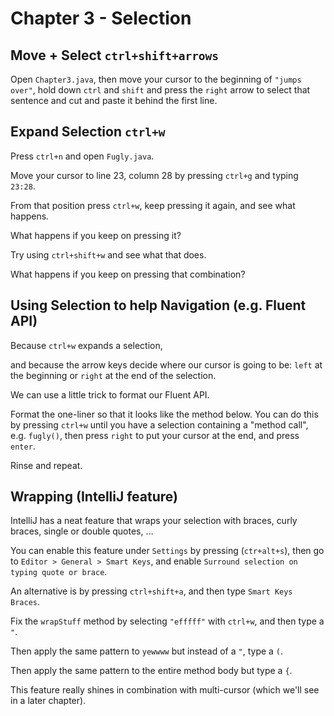 # Chapter 3 - Selection
## Move + Select `ctrl+shift+arrows`
Open `Chapter3.java`, then move your cursor to the beginning of `"jumps over"`, hold down `ctrl` and `shift` and press the `right` arrow to select that sentence and cut and paste it behind the first line.

## Expand Selection `ctrl+w`
Press `ctrl+n` and open `Fugly.java`.

Move your cursor to line 23, column 28 by pressing `ctrl+g` and typing `23:28`.

From that position press `ctrl+w`, keep pressing it again, and see what happens.

What happens if you keep on pressing it?

Try using `ctrl+shift+w` and see what that does.

What happens if you keep on pressing that combination?

## Using Selection to help Navigation (e.g. Fluent API)
Because `ctrl+w` expands a selection,

and because the arrow keys decide where our cursor is going to be: `left` at the beginning or `right` at the end of the selection.

We can use a little trick to format our Fluent API.

Format the one-liner so that it looks like the method below. You can do this by pressing `ctrl+w` until you have a selection containing a "method call", e.g. `fugly()`, then press `right` to put your cursor at the end, and press `enter`.

Rinse and repeat.

## Wrapping (IntelliJ feature)
IntelliJ has a neat feature that wraps your selection with braces, curly braces, single or double quotes, ...

You can enable this feature under `Settings` by pressing (`ctr+alt+s`), then go to `Editor > General > Smart Keys`, and enable `Surround selection on typing quote or brace`.

An alternative is by pressing `ctrl+shift+a`, and then type `Smart Keys Braces`.

Fix the `wrapStuff` method by selecting `"efffff"` with `ctrl+w`, and then type a `"`.

Then apply the same pattern to `yewwww` but instead of a `"`, type a `(`.

Then apply the same pattern to the entire method body but type a `{`.

This feature really shines in combination with multi-cursor (which we'll see in a later chapter).
